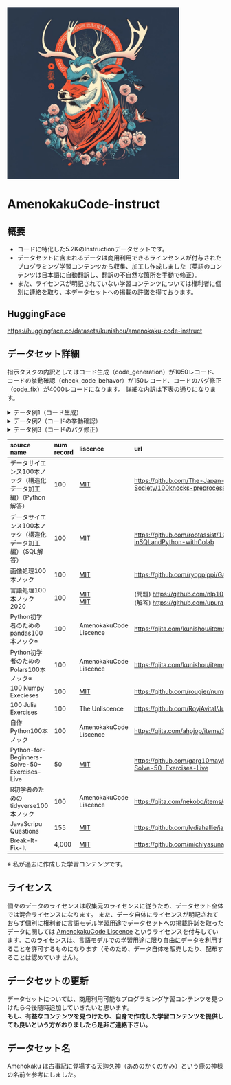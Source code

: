 <img src="https://github.com/kunishou/amenokaku-code-instruct/blob/main/image/amenokaku.png" alt="amenokaku_code">

# AmenokakuCode-instruct

## 概要
- コードに特化した5.2KのInstructionデータセットです。
- データセットに含まれるデータは商用利用できるラインセンスが付与されたプログラミング学習コンテンツから収集、加工し作成しました（英語のコンテンツは日本語に自動翻訳し、翻訳の不自然な箇所を手動で修正）。
- また、ライセンスが明記されていない学習コンテンツについては権利者に個別に連絡を取り、本データセットへの掲載の許諾を得ております。

## HuggingFace
https://huggingface.co/datasets/kunishou/amenokaku-code-instruct

## データセット詳細
指示タスクの内訳としてはコード生成（code_generation）が1050レコード、コードの挙動確認（check_code_behavor）が150レコード、コードのバグ修正（code_fix）が4000レコードになります。
詳細な内訳は下表の通りになります。

<details>
<summary>データ例1（コード生成）</summary>

```
Instruction:
  Pythonを用いて、renketsu.pngを4-連結数により、色分けせよ。
  
  4-連結数とは近傍との画素の状態を見る値である。
  通常、近傍は注目画素x0(x,y)が0でない場合に対して、次のように定義される。
  
  x4(x-1,y-1) x3(x,y-1) x2(x+1,y-1)
  x5(x-1,y)   x0(x,y)   x1(x+1,y)
  x6(x-1,y+1) x7(x,y+1) x8(x+1,y+1)
  
  ここで4連結数とは、次式で計算される。
  
  S = (x1 - x1 x2 x3) + (x3 - x3 x4 x5) + (x5 - x5 x6 x7) + (x7 - x7 x8 x1) 
  
  S = [0,4]の範囲をとり、
  - S = 0 は内部点
  - S = 1 は端点
  - S = 2 は連結点
  - S = 3 は分岐点
  - S = 4 は交差点
  を示す。

Output:

  import cv2
  import numpy as np
  import matplotlib.pyplot as plt
  
  
  # hilditch thining
  def hilditch(img):
      # get shape
      H, W, C = img.shape
  
      # prepare out image
      out = np.zeros((H, W), dtype=np.int)
      out[img[..., 0] > 0] = 1
  
      # inverse pixel value
      tmp = out.copy()
      _tmp = 1 - tmp
  
      count = 1
      while count > 0:
          count = 0
          tmp = out.copy()
          _tmp = 1 - tmp
  
          tmp2 = out.copy()
          _tmp2 = 1 - tmp2
          
          # each pixel
          for y in range(H):
              for x in range(W):
                  # skip black pixel
                  if out[y, x] < 1:
                      continue
                  
                  judge = 0
                  
                  ## condition 1
                  if (tmp[y, min(x+1, W-1)] * tmp[max(y-1,0 ), x] * tmp[y, max(x-1, 0)] * tmp[min(y+1, H-1), x]) == 0:
                      judge += 1
                      
                  ## condition 2
                  c = 0
                  c += (_tmp[y, min(x+1, W-1)] - _tmp[y, min(x+1, W-1)] * _tmp[max(y-1, 0), min(x+1, W-1)] * _tmp[max(y-1, 0), x])
                  c += (_tmp[max(y-1, 0), x] - _tmp[max(y-1, 0), x] * _tmp[max(y-1, 0), max(x-1, 0)] * _tmp[y, max(x-1, 0)])
                  c += (_tmp[y, max(x-1, 0)] - _tmp[y, max(x-1, 0)] * _tmp[min(y+1, H-1), max(x-1, 0)] * _tmp[min(y+1, H-1), x])
                  c += (_tmp[min(y+1, H-1), x] - _tmp[min(y+1, H-1), x] * _tmp[min(y+1, H-1), min(x+1, W-1)] * _tmp[y, min(x+1, W-1)])
                  if c == 1:
                      judge += 1
                      
                  ## condition 3
                  if np.sum(tmp[max(y-1, 0) : min(y+2, H), max(x-1, 0) : min(x+2, W)]) >= 3:
                      judge += 1
  
                  ## condition 4
                  if np.sum(out[max(y-1, 0) : min(y+2, H), max(x-1, 0) : min(x+2, W)]) >= 2:
                      judge += 1
  
                  ## condition 5
                  _tmp2 = 1 - out
  
                  c = 0
                  c += (_tmp2[y, min(x+1, W-1)] - _tmp2[y, min(x+1, W-1)] * _tmp2[max(y-1, 0), min(x+1, W-1)] * _tmp2[max(y-1, 0), x])
                  c += (_tmp2[max(y-1, 0), x] - _tmp2[max(y-1, 0), x] * (1 - tmp[max(y-1, 0), max(x-1, 0)]) * _tmp2[y, max(x-1, 0)])
                  c += (_tmp2[y, max(x-1, 0)] - _tmp2[y, max(x-1, 0)] * _tmp2[min(y+1, H-1), max(x-1, 0)] * _tmp2[min(y+1, H-1), x])
                  c += (_tmp2[min(y+1, H-1), x] - _tmp2[min(y+1, H-1), x] * _tmp2[min(y+1, H-1), min(x+1, W-1)] * _tmp2[y, min(x+1, W-1)])
                  if c == 1 or (out[max(y-1, 0), max(x-1,0 )] != tmp[max(y-1, 0), max(x-1, 0)]):
                      judge += 1
  
                  c = 0
                  c += (_tmp2[y, min(x+1, W-1)] - _tmp2[y, min(x+1, W-1)] * _tmp2[max(y-1, 0), min(x+1, W-1)] * (1 - tmp[max(y-1, 0), x]))
                  c += ((1-tmp[max(y-1, 0), x]) - (1 - tmp[max(y-1, 0), x]) * _tmp2[max(y-1, 0), max(x-1, 0)] * _tmp2[y, max(x-1, 0)])
                  c += (_tmp2[y, max(x-1,0 )] - _tmp2[y, max(x-1,0 )] * _tmp2[min(y+1, H-1), max(x-1, 0)] * _tmp2[min(y+1, H-1), x])
                  c += (_tmp2[min(y+1, H-1), x] - _tmp2[min(y+1, H-1), x] * _tmp2[min(y+1, H-1), min(x+1, W-1)] * _tmp2[y, min(x+1, W-1)])
                  if c == 1 or (out[max(y-1, 0), x] != tmp[max(y-1, 0), x]):
                      judge += 1
  
                  c = 0
                  c += (_tmp2[y, min(x+1, W-1)] - _tmp2[y, min(x+1, W-1)] * (1 - tmp[max(y-1, 0), min(x+1, W-1)]) * _tmp2[max(y-1, 0), x])
                  c += (_tmp2[max(y-1, 0), x] - _tmp2[max(y-1, 0), x] * _tmp2[max(y-1, 0), max(x-1, 0)] * _tmp2[y, max(x-1, 0)])
                  c += (_tmp2[y, max(x-1, 0)] - _tmp2[y, max(x-1, 0)] * _tmp2[min(y+1, H-1), max(x-1, 0)] * _tmp2[min(y+1, H-1), x])
                  c += (_tmp2[min(y+1, H-1), x] - _tmp2[min(y+1, H-1), x] * _tmp2[min(y+1, H-1), min(x+1, W-1)] * _tmp2[y, min(x+1, W-1)])
                  if c == 1 or (out[max(y-1, 0), min(x+1, W-1)] != tmp[max(y-1, 0), min(x+1, W-1)]):
                      judge += 1
  
                  c = 0
                  c += (_tmp2[y, min(x+1, W-1)] - _tmp2[y, min(x+1, W-1)] * _tmp2[max(y-1, 0), min(x+1, W-1)] * _tmp2[max(y-1, 0), x])
                  c += (_tmp2[max(y-1, 0), x] - _tmp2[max(y-1, 0), x] * _tmp2[max(y-1, 0), max(x-1, 0)] * (1 - tmp[y, max(x-1, 0)]))
                  c += ((1 - tmp[y, max(x-1, 0)]) - (1 - tmp[y, max(x-1, 0)]) * _tmp2[min(y+1, H-1), max(x-1, 0)] * _tmp2[min(y+1, H-1), x])
                  c += (_tmp2[min(y+1, H-1), x] - _tmp2[min(y+1, H-1), x] * _tmp2[min(y+1, H-1), min(x+1, W-1)] * _tmp2[y, min(x+1, W-1)])
                  if c == 1 or (out[y, max(x-1, 0)] != tmp[y, max(x-1, 0)]):
                      judge += 1
                  
                  if judge >= 8:
                      out[y, x] = 0
                      count += 1
                      
      out = out.astype(np.uint8) * 255
  
      return out
  
  
  # Read image
  img = cv2.imread("gazo.png").astype(np.float32)
  
  # hilditch thining
  out = hilditch(img)
  
  # Save result
  cv2.imwrite("out.png", out)
  cv2.imshow("result", out)
  cv2.waitKey(0)
  cv2.destroyAllWindows()

```
</details>

<details>
<summary>データ例2（コードの挙動確認）</summary>

```
Instruction:

  次に示すのはJavaScriptのコードです。何が出力されるでしょうか？
  
  class Chameleon {
    static colorChange(newColor) {
      this.newColor = newColor;
      return this.newColor;
    }
  
    constructor({ newColor = "green" } = {}) {
      this.newColor = newColor;
    }
  }
  
  const freddie = new Chameleon({ newColor: "purple" });
  freddie.colorChange("orange");
  
Output:

  答え：TypeError

  colorChange関数は静的です。静的メソッドは、それらが作成されたコンストラクタ上でのみ動作するように設計されており、どの子達にも受け継がれません。 freddieは子となりますので、この関数は受け継がれず、freddieインスタンスでは利用できません。
  その結果、TypeErrorが投げられます。

```
</details>

<details>
<summary>データ例3（コードのバグ修正）</summary>

```
# IndentationError

Instruction:

  次に示すpythonコードの誤りを修正しなさい。
  
  def : get_node_idx ( heap , node ) :
      for idx , item in enumerate ( heap ) :
          dist , n = item
          if n == node :
              return idx
  return - 1
  
Output:

  def get_node_idx ( heap , node ) :
      for idx , item in enumerate ( heap ) :
          dist , n = item
          if n == node :
              return idx
      return - 1

```
</details>

|source name|num record|liscence|url|
|:----|:----|:----|:----|
|データサイエンス100本ノック（構造化データ加工編）（Python解答）|100|[MIT](https://github.com/The-Japan-DataScientist-Society/100knocks-preprocess/blob/master/LICENSE)|https://github.com/The-Japan-DataScientist-Society/100knocks-preprocess|
|データサイエンス100本ノック（構造化データ加工編）（SQL解答）|100|[MIT](https://github.com/rootassist/100knocks-preprocess-inSQLandPython-withColab/blob/master/LICENSE)|https://github.com/rootassist/100knocks-preprocess-inSQLandPython-withColab|
|画像処理100本ノック|100|[MIT](https://github.com/ryoppippi/Gasyori100knock/blob/master/LICENSE)|https://github.com/ryoppippi/Gasyori100knock|
|言語処理100本ノック2020|100|[MIT](https://github.com/nlp100/nlp100.github.io/blob/develop/LICENSE)<br>[MIT](https://github.com/upura/nlp100v2020/blob/master/LICENSE)|(問題) https://github.com/nlp100/nlp100.github.io<br>(解答) https://github.com/upura/nlp100v2020|
|Python初学者のためのpandas100本ノック※|100|AmenokakuCode Liscence|https://qiita.com/kunishou/items/bd5fad9a334f4f5be51c|
|Python初学者のためのPolars100本ノック※|100|AmenokakuCode Liscence|https://qiita.com/kunishou/items/1386d14a136f585e504e|
|100 Numpy Execieses|100|[MIT](https://github.com/rougier/numpy-100/blob/master/LICENSE.txt)|https://github.com/rougier/numpy-100|
|100 Julia Exercises|100|The Unliscence|https://github.com/RoyiAvital/Julia100Exercises|
|自作Python100本ノック|100|AmenokakuCode Liscence|https://qiita.com/ahpjop/items/373f807d68044cda1c9b|
|Python-for-Beginners-Solve-50-Exercises-Live|50|[MIT](https://github.com/garg10may/Python-for-Beginners-Solve-50-Exercises-Live/blob/master/LICENSE)|https://github.com/garg10may/Python-for-Beginners-Solve-50-Exercises-Live|
|R初学者のためのtidyverse100本ノック|100|AmenokakuCode Liscence|https://qiita.com/nekobo/items/cbf32a13637273f229da|
|JavaScripu Questions|155|[MIT](https://github.com/lydiahallie/javascript-questions/blob/master/LICENSE)|https://github.com/lydiahallie/javascript-questions|
|Break-It-Fix-It|4,000|[MIT](https://github.com/michiyasunaga/BIFI/blob/main/LICENSE)|https://github.com/michiyasunaga/BIFI|

※ 私が過去に作成した学習コンテンツです。

## ライセンス
個々のデータのライセンスは収集元のライセンスに従うため、データセット全体では混合ライセンスになります。
また、データ自体にライセンスが明記されておらず個別に権利者に言語モデル学習用途でデータセットへの掲載許諾を取ったデータに関しては [AmenokakuCode Liscence](https://github.com/kunishou/amenokaku-code-instruct/blob/main/AmenokakuCode%20Liscence) というライセンスを付与しています。このライセンスは、言語モデルでの学習用途に限り自由にデータを利用することを許可するものになります（そのため、データ自体を販売したり、配布することは認めていません）。

## データセットの更新
データセットについては、商用利用可能なプログラミング学習コンテンツを見つけたら今後随時追加していきたいと思います。  
**もし、有益なコンテンツを見つけたり、自身で作成した学習コンテンツを提供しても良いという方がおりましたら是非ご連絡下さい。**

## データセット名
Amenokaku は古事記に登場する[天迦久神](http://kojiki.kokugakuin.ac.jp/shinmei/amenokakunokami/)（あめのかくのかみ）という鹿の神様の名前を参考にしました。
